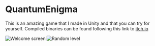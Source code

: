 # QuantumEnigma

This is an amazing game that I made in Unity and that you can try for yourself.
Compiled binaries can be found following this link to [itch.io](https://magicchess1244.itch.io/quantum-enigma)

![Welcome screen](https://img.itch.zone/aW1hZ2UvMzU3NTA2OC8yMTc3OTQ1NC5wbmc=/original/O%2FlEh0.png)
![Random level](https://img.itch.zone/aW1hZ2UvMzU3NTA2OC8yMTc3OTQ1MC5wbmc=/original/4QjkhW.png)
